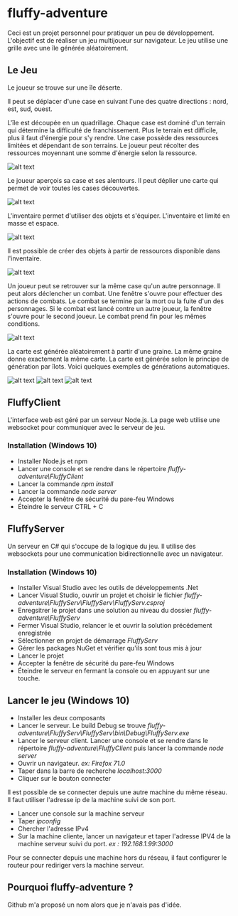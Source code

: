 # fluffy-adventure

Ceci est un projet personnel pour pratiquer un peu de développement.
L'objectif est de réaliser un jeu multijoueur sur navigateur. 
Le jeu utilise une grille avec une île générée aléatoirement.

## Le Jeu

Le joueur se trouve sur une île déserte.

Il peut se déplacer d'une case en suivant l'une des quatre directions : nord, est, sud, ouest.

L'île est découpée en un quadrillage. Chaque case est dominé d'un terrain qui détermine la difficulté de franchissement. Plus le terrain est difficile, plus il faut d'énergie pour s'y rendre. Une case possède des ressources limitées et dépendant de son terrains. Le joueur peut récolter des ressources moyennant une somme d'énergie selon la ressource.

![alt text](https://github.com/Monzein/fluffy-adventure/blob/master/Presentation/FindResources.PNG)

Le joueur aperçois sa case et ses alentours. Il peut déplier une carte qui permet de voir toutes les cases découvertes.

![alt text](https://github.com/Monzein/fluffy-adventure/blob/master/Presentation/MapExploration.PNG)

L'inventaire permet d'utiliser des objets et s'équiper. L'inventaire et limité en masse et espace.

![alt text](https://github.com/Monzein/fluffy-adventure/blob/master/Presentation/Inventory.PNG)

Il est possible de créer des objets à partir de ressources disponible dans l'inventaire.

![alt text](https://github.com/Monzein/fluffy-adventure/blob/master/Presentation/Crafting.PNG)

Un joueur peut se retrouver sur la même case qu'un autre personnage. Il peut alors déclencher un combat. Une fenêtre s'ouvre pour effectuer des actions de combats. Le combat se termine par la mort ou la fuite d'un des personnages.
Si le combat est lancé contre un autre joueur, la fenêtre s'ouvre pour le second joueur. Le combat prend fin pour les mêmes conditions.

![alt text](https://github.com/Monzein/fluffy-adventure/blob/master/Presentation/Battle.PNG)

La carte est générée aléatoirement à partir d'une graine. La même graine donne exactement la même carte. La carte est générée selon le principe de génération par îlots. Voici quelques exemples de générations automatiques.

![alt text](https://github.com/Monzein/fluffy-adventure/blob/master/Presentation/GeneratedMap_1.PNG) ![alt text](https://github.com/Monzein/fluffy-adventure/blob/master/Presentation/GeneratedMap_2.PNG) ![alt text](https://github.com/Monzein/fluffy-adventure/blob/master/Presentation/GeneratedMap_3.PNG)

## FluffyClient

L'interface web est géré par un serveur Node.js.
La page web utilise une websocket pour communiquer avec le serveur de jeu.

### Installation (Windows 10)

* Installer Node.js et npm
* Lancer une console et se rendre dans le répertoire *fluffy-adventure\FluffyClient*
* Lancer la commande *npm install*
* Lancer la commande *node server*
* Accepter la fenêtre de sécurité du pare-feu Windows
* Éteindre le serveur CTRL + C

## FluffyServer

Un serveur en C# qui s'occupe de la logique du jeu.
Il utilise des websockets pour une communication bidirectionnelle avec un navigateur.

### Installation (Windows 10)

* Installer Visual Studio avec les outils de développements .Net
* Lancer Visual Studio, ouvrir un projet et choisir le fichier *fluffy-adventure\FluffyServ\FluffyServ\FluffyServ.csproj*
* Enregsitrer le projet dans une solution au niveau du dossier *fluffy-adventure\FluffyServ*
* Fermer Visual Studio, relancer le et ouvrir la solution précédement enregistrée
* Sélectionner en projet de démarrage *FluffyServ*
* Gérer les packages NuGet et vérifier qu'ils sont tous mis à jour
* Lancer le projet
* Accepter la fenêtre de sécurité du pare-feu Windows
* Éteindre le serveur en fermant la console ou en appuyant sur une touche.

## Lancer le jeu (Windows 10)

* Installer les deux composants
* Lancer le serveur. Le build Debug se trouve *fluffy-adventure\FluffyServ\FluffyServ\bin\Debug\FluffyServ.exe*
* Lancer le serveur client. Lancer une console et se rendre dans le répertoire *fluffy-adventure\FluffyClient* puis lancer la commande *node server*
* Ouvrir un navigateur. *ex: Firefox 71.0*
* Taper dans la barre de recherche *localhost:3000*
* Cliquer sur le bouton connecter

Il est possible de se connecter depuis une autre machine du même réseau. Il faut utiliser l'adresse ip de la machine suivi de son port.

* Lancer une console sur la machine serveur
* Taper *ipconfig*
* Chercher l'adresse IPv4
* Sur la machine cliente, lancer un navigateur et taper l'adresse IPV4 de la machine serveur suivi du port. *ex : 192.168.1.99:3000*

Pour se connecter depuis une machine hors du réseau, il faut configurer le routeur pour rediriger vers la machine serveur.

## Pourquoi fluffy-adventure ?

Github m'a proposé un nom alors que je n'avais pas d'idée.
